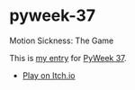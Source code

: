 # pyweek-37

Motion Sickness: The Game

This is [my entry](https://pyweek.org/e/motion-sickness/) for [PyWeek 37](https://pyweek.org/37/).

- [Play on Itch.io](https://szabolcsdombi.itch.io/motion-sickness)
